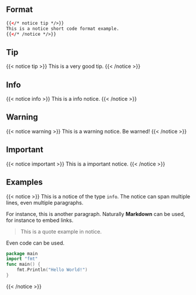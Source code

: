

## Format

```html
{{</* notice tip */>}}
This is a notice short code format example.
{{</* /notice */>}}
```

## Tip

{{< notice tip >}}
This is a very good tip.
{{< /notice >}}

## Info

{{< notice info >}}
This is a info notice.
{{< /notice >}}

## Warning
{{< notice warning >}}
This is a warning notice. Be warned!
{{< /notice >}}

## Important

{{< notice important >}}
This is a important notice.
{{< /notice >}}

## Examples

{{< notice >}}
This is a notice of the type `info`. The notice can span multiple lines, even multiple paragraphs.

For instance, this is another paragraph. Naturally **Markdown** can be used, for instance to embed links.

> This is a quote example in notice.

Even code can be used.
```go
package main
import "fmt"
func main() {
	fmt.Println("Hello World!")
}
```
{{< /notice >}}
